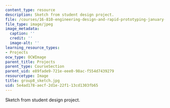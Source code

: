 ```yaml
---
content_type: resource
description: Sketch from student design project.
file: /courses/16-810-engineering-design-and-rapid-prototyping-january-iap-2005/5e4ad178aecf2d1e22f113cd1303fb65_group8_sketch.jpg
file_type: image/jpeg
image_metadata:
  caption: ''
  credit: ''
  image-alt: ''
learning_resource_types:
- Projects
ocw_type: OCWImage
parent_title: Projects
parent_type: CourseSection
parent_uid: e89fade9-721e-eee0-98ac-f554d7439279
resourcetype: Image
title: group8_sketch.jpg
uid: 5e4ad178-aecf-2d1e-22f1-13cd1303fb65
---
```

Sketch from student design project.

